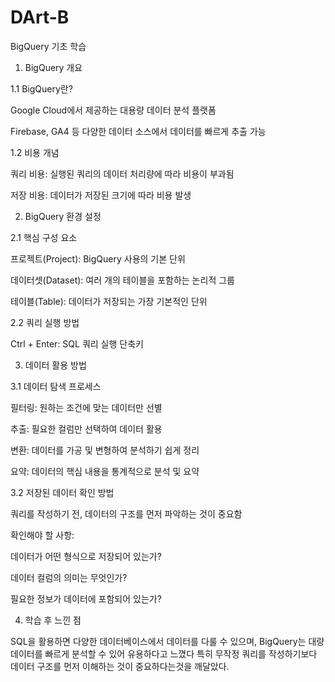 # DArt-B
BigQuery 기초 학습

1. BigQuery 개요

1.1 BigQuery란?

Google Cloud에서 제공하는 대용량 데이터 분석 플랫폼

Firebase, GA4 등 다양한 데이터 소스에서 데이터를 빠르게 추출 가능

1.2 비용 개념

쿼리 비용: 실행된 쿼리의 데이터 처리량에 따라 비용이 부과됨

저장 비용: 데이터가 저장된 크기에 따라 비용 발생

2. BigQuery 환경 설정

2.1 핵심 구성 요소

프로젝트(Project): BigQuery 사용의 기본 단위

데이터셋(Dataset): 여러 개의 테이블을 포함하는 논리적 그룹

테이블(Table): 데이터가 저장되는 가장 기본적인 단위

2.2 쿼리 실행 방법

Ctrl + Enter: SQL 쿼리 실행 단축키

3. 데이터 활용 방법

3.1 데이터 탐색 프로세스

필터링: 원하는 조건에 맞는 데이터만 선별

추출: 필요한 컬럼만 선택하여 데이터 활용

변환: 데이터를 가공 및 변형하여 분석하기 쉽게 정리

요약: 데이터의 핵심 내용을 통계적으로 분석 및 요약

3.2 저장된 데이터 확인 방법

쿼리를 작성하기 전, 데이터의 구조를 먼저 파악하는 것이 중요함

확인해야 할 사항:

데이터가 어떤 형식으로 저장되어 있는가?

데이터 컬럼의 의미는 무엇인가?

필요한 정보가 데이터에 포함되어 있는가?

4. 학습 후 느낀 점

SQL을 활용하면 다양한 데이터베이스에서 데이터를 다룰 수 있으며, BigQuery는 대량 데이터를 빠르게 분석할 수 있어 유용하다고 느꼈다
특히 무작정 쿼리를 작성하기보다 데이터 구조를 먼저 이해하는 것이 중요하다는것을 깨달았다.
